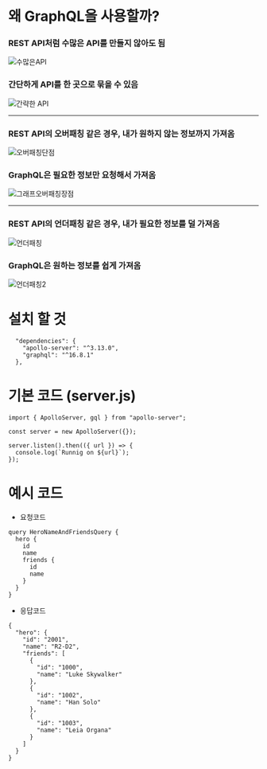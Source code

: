# 왜 GraphQL을 사용할까?

### REST API처럼 수많은 API를 만들지 않아도 됨
![수많은API](https://github.com/pyoja/graphql-study/assets/113084653/9c75d8ae-83de-41b0-b077-e8e2db3f51b3)

### 간단하게 API를 한 곳으로 묶을 수 있음
![간략한 API](https://github.com/pyoja/graphql-study/assets/113084653/72a6ba74-7739-4a9b-a050-724a536be75a)

---

### REST API의 오버패칭 같은 경우, 내가 원하지 않는 정보까지 가져옴
![오버패칭단점](https://github.com/pyoja/graphql-study/assets/113084653/673f4603-23d7-47b1-ba99-773298663a40)

### GraphQL은 필요한 정보만 요청해서 가져옴
![그래프오버패칭장점](https://github.com/pyoja/graphql-study/assets/113084653/37c774a0-eeca-4c70-9d58-415e4343e89a)

---

### REST API의 언더패칭 같은 경우, 내가 필요한 정보를 덜 가져옴
![언더패칭](https://github.com/pyoja/graphql-study/assets/113084653/6f56a227-61e3-4a42-b6ba-bc21d4054150)

### GraphQL은 원하는 정보를 쉽게 가져옴
![언더패칭2](https://github.com/pyoja/graphql-study/assets/113084653/80a2d6b2-2c09-4e97-b539-61ef8e76308a)

# 설치 할 것
```
  "dependencies": {
    "apollo-server": "^3.13.0",
    "graphql": "^16.8.1"
  },
```

# 기본 코드 (server.js)
```
import { ApolloServer, gql } from "apollo-server";

const server = new ApolloServer({});

server.listen().then(({ url }) => {
  console.log(`Runnig on ${url}`);
});
```


# 예시 코드

- 요청코드
```
query HeroNameAndFriendsQuery {
  hero {
    id
    name
    friends {
      id
      name
    }
  }
}
```

- 응답코드
```
{
  "hero": {
    "id": "2001",
    "name": "R2-D2",
    "friends": [
      {
        "id": "1000",
        "name": "Luke Skywalker"
      },
      {
        "id": "1002",
        "name": "Han Solo"
      },
      {
        "id": "1003",
        "name": "Leia Organa"
      }
    ]
  }
}
```

